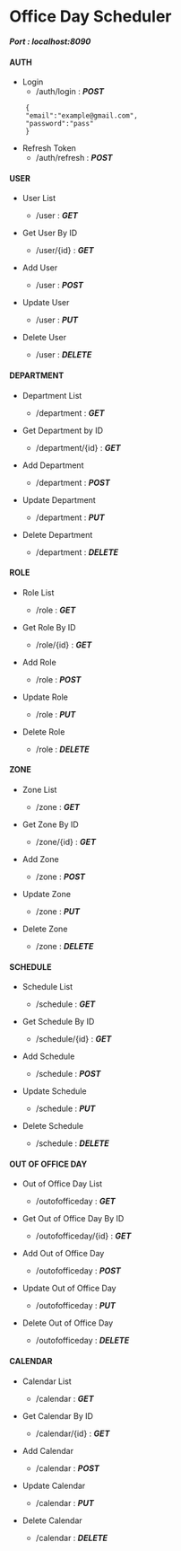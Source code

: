 # Office Day Scheduler

***Port : localhost:8090***

#### AUTH

- Login 
    - /auth/login        : ***POST***
```
    {  
    "email":"example@gmail.com",
    "password":"pass"
    }
```
- Refresh Token
    - /auth/refresh      : ***POST***

#### USER

- User List
    - /user         : ***GET***
   
- Get User By ID
    - /user/{id}         : ***GET***
    
- Add User
    - /user         : ***POST*** 
    
- Update User
    - /user         : ***PUT***
    
- Delete User
    - /user         : ***DELETE*** 
    
#### DEPARTMENT

- Department List
    - /department             : ***GET***
    
- Get Department by ID
    - /department/{id}        : ***GET***
    
- Add Department
    - /department             : ***POST***
    
- Update Department
    - /department        : ***PUT***
    
- Delete Department
    - /department        : ***DELETE***

#### ROLE

- Role List
    - /role         : ***GET***
    
- Get Role By ID
    - /role/{id}         : ***GET***
    
- Add Role
    - /role         : ***POST*** 
    
- Update Role
    - /role        : ***PUT***
    
- Delete Role
    - /role        : ***DELETE***
    
#### ZONE

- Zone List
    - /zone         : ***GET***
    
- Get Zone By ID
    - /zone/{id}         : ***GET***
    
- Add Zone
    - /zone         : ***POST*** 
    
- Update Zone
    - /zone         : ***PUT***
    
- Delete Zone
    - /zone         : ***DELETE***
    
#### SCHEDULE

- Schedule List
    - /schedule         : ***GET***
    
- Get Schedule By ID
    - /schedule/{id}         : ***GET***
    
- Add Schedule
    - /schedule         : ***POST*** 
    
- Update Schedule
    - /schedule         : ***PUT***
    
- Delete Schedule
    - /schedule         : ***DELETE***    
    
#### OUT OF OFFICE DAY

- Out of Office Day List
    - /outofofficeday         : ***GET***
    
- Get Out of Office Day By ID
    - /outofofficeday/{id}         : ***GET***
    
- Add Out of Office Day
    - /outofofficeday         : ***POST*** 
    
- Update Out of Office Day
    - /outofofficeday         : ***PUT***
    
- Delete Out of Office Day
    - /outofofficeday         : ***DELETE***  

#### CALENDAR

- Calendar List
    - /calendar         : ***GET***
    
- Get Calendar By ID
    - /calendar/{id}         : ***GET***
    
- Add Calendar
    - /calendar         : ***POST*** 
    
- Update Calendar
    - /calendar         : ***PUT***
    
- Delete Calendar
    - /calendar         : ***DELETE*** 
